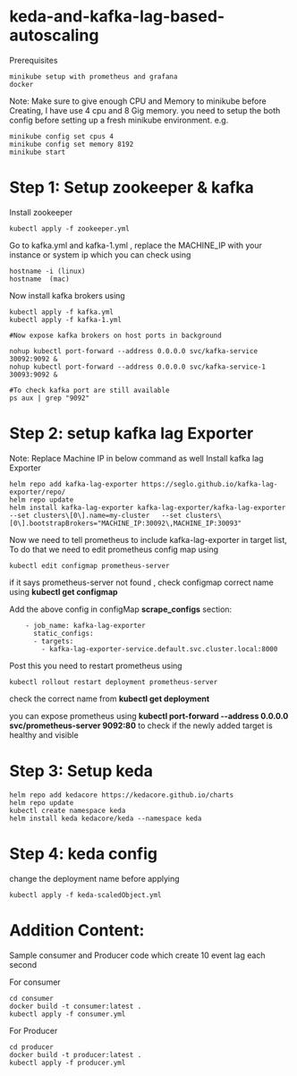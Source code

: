 # keda-and-kafka-lag-based-autoscaling

Prerequisites

```
minikube setup with prometheus and grafana
docker
```

Note: Make sure to give enough CPU and Memory to minikube before Creating, I have use 4 cpu and 8 Gig memory.
you need to setup the both config before setting up a fresh minikube environment. e.g.

```
minikube config set cpus 4
minikube config set memory 8192
minikube start
```

# Step 1:  Setup zookeeper & kafka
Install zookeeper 
```
kubectl apply -f zookeeper.yml
```

Go to kafka.yml and kafka-1.yml , replace the MACHINE_IP with your instance or system ip which you can check using 
```
hostname -i (linux)
hostname  (mac)
```

Now install kafka brokers using
```
kubectl apply -f kafka.yml
kubectl apply -f kafka-1.yml

#Now expose kafka brokers on host ports in background

nohup kubectl port-forward --address 0.0.0.0 svc/kafka-service 30092:9092 &
nohup kubectl port-forward --address 0.0.0.0 svc/kafka-service-1 30093:9092 &

#To check kafka port are still available 
ps aux | grep "9092"
```

# Step 2: setup kafka lag Exporter
Note: Replace Machine IP in below command as well
Install kafka lag Exporter
```
helm repo add kafka-lag-exporter https://seglo.github.io/kafka-lag-exporter/repo/
helm repo update
helm install kafka-lag-exporter kafka-lag-exporter/kafka-lag-exporter  --set clusters\[0\].name=my-cluster   --set clusters\[0\].bootstrapBrokers="MACHINE_IP:30092\,MACHINE_IP:30093"
```
Now we need to tell prometheus to include kafka-lag-exporter in target list, To do that we need to edit prometheus config map using

```
kubectl edit configmap prometheus-server
```
if it says prometheus-server not found , check configmap correct name using **kubectl get configmap**

Add the above config in configMap **scrape_configs** section:

```
    - job_name: kafka-lag-exporter
      static_configs:
      - targets:
        - kafka-lag-exporter-service.default.svc.cluster.local:8000
```
Post this you need to restart prometheus using

```
kubectl rollout restart deployment prometheus-server
```
check the correct name from **kubectl get deployment**

you can expose prometheus using **kubectl port-forward --address 0.0.0.0 svc/prometheus-server 9092:80** to check if the newly added target is healthy and visible

# Step 3: Setup keda

```
helm repo add kedacore https://kedacore.github.io/charts
helm repo update
kubectl create namespace keda
helm install keda kedacore/keda --namespace keda
```

# Step 4: keda config

change the deployment name before applying
```
kubectl apply -f keda-scaledObject.yml
```


# Addition Content:

Sample consumer and Producer code which create 10 event lag each second

For consumer
```
cd consumer
docker build -t consumer:latest . 
kubectl apply -f consumer.yml
```


For Producer

```
cd producer
docker build -t producer:latest . 
kubectl apply -f producer.yml
```
